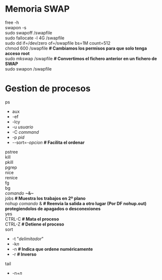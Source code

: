 # Memoria SWAP
free  -h  
swapon -s  
sudo swapoff /swapfile  
sudo fallocate -l 4G /swapfile  
sudo dd if=/dev/zero of=/swapfile bs=1M count=512  
chmod 600 /swapfile **# Cambiamos los permisos para que solo tenga acceso root**  
sudo mkswap /swapfile **# Convertimos el fichero anterior en un fichero de SWAP**  
sudo swapon /swapfile  

# Gestion de procesos
ps  
  - aux  
  - -ef  
  - -lcy  
  - -u *usuario*  
  - -C *command*  
  - -p *pid*
  - --sort=*-opcion* **# Facilita el ordenar**

pstree  
kill  
pkill  
pgrep  
nice  
renice  
fg  
bg  
*comando* ~~~&~~~  
jobs   **# Muestra los trabajos en 2º plano**  
nohup *comando* & **# Reenvia la salida a otro lugar (Por DF nohup.out)   protegiendolos de apagados o desconexiones**  
yes  
CTRL-C   **# Mata el proceso**  
CTRL-Z   **# Detiene el proceso**  
sort
  - -t "*delimitador*"
  - -k*n*
  - -n **# Indica que ordene numéricamente**
  - -r **# Inverso**

tail  
  - -n+*n*
